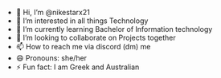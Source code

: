 - 👋 Hi, I’m @nikestarx21
- 👀 I’m interested in all things Technology
- 🌱 I’m currently learning Bachelor of Information technology
- 💞️ I’m looking to collaborate on Projects together
- 📫 How to reach me via discord (dm) me
- 😄 Pronouns: she/her
- ⚡ Fun fact: I am Greek and Australian

<!---
nikestarx21/nikestarx21 is a ✨ special ✨ repository because its `README.md` (this file) appears on your GitHub profile.
You can click the Preview link to take a look at your changes.
--->
